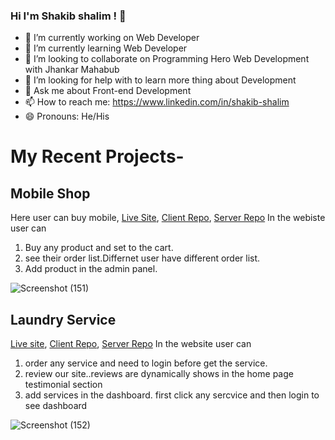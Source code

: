 ### Hi I'm Shakib shalim ! 👋


- 🔭 I’m currently working on Web Developer
- 🌱 I’m currently learning Web Developer
- 👯 I’m looking to collaborate on Programming Hero Web Development with Jhankar Mahabub
- 🤔 I’m looking for help with to learn more thing about Development
- 💬 Ask me about Front-end Development
- 📫 How to reach me: https://www.linkedin.com/in/shakib-shalim
- 😄 Pronouns: He/His

# My Recent Projects-


## Mobile Shop
Here user can buy mobile, [Live Site](https://mobile-store-ddad2.web.app/), [Client Repo](https://github.com/shakibshalim2/Mobile-shop), [Server Repo](https://github.com/shakibshalim2/mobile-store-server)
In the webiste user can

1. Buy any product and set to the cart.
2. see their order list.Differnet user have different order list.
3. Add product in the admin panel.

![Screenshot (151)](https://user-images.githubusercontent.com/76786635/116719985-7d5d0400-a9fd-11eb-8c9f-d75f9ebf6960.png)

## Laundry Service

[Live site](https://laundry-service-4ba7d.web.app/), [Client Repo](https://github.com/shakibshalim2/Laundry-service), [Server Repo](https://github.com/shakibshalim2/laundry-service-server)
In the website user can

1. order any service and need to login before get the service.
2. review our site..reviews are dynamically shows in the home page testimonial section
3. add services in the dashboard. first click any sercvice and then login to see dashboard


![Screenshot (152)](https://user-images.githubusercontent.com/76786635/116721675-67504300-a9ff-11eb-954f-155bcdf343e4.png)
